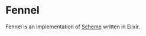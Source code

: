 # Fennel

Fennel is an implementation of [Scheme](https://en.wikipedia.org/wiki/Scheme_(programming_language)) written in Elixir.